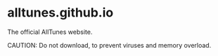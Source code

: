 # alltunes.github.io

The official AllTunes website.

CAUTION: Do not download, to prevent viruses and memory overload.
